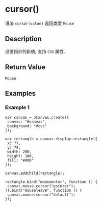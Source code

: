 # cursor()

语法 `cursor(value)` 返回类型 `Mouse`

## Description

设置指针的新值, 支持 `CSS` 属性.

## Return Value

`Mouse`

## Examples

### Example 1

```
var canvas = oCanvas.create({ 
 canvas: "#canvas", 
 background: "#ccc" 
});

var rectangle = canvas.display.rectangle({ 
 x: 77, 
 y: 74, 
 width: 200,
 height: 100,
 fill: "#000"
});

canvas.addChild(rectangle);

rectangle.bind("mouseenter", function () {
 canvas.mouse.cursor("pointer");
}).bind("mouseleave", function () {
 canvas.mouse.cursor("default");
});
```